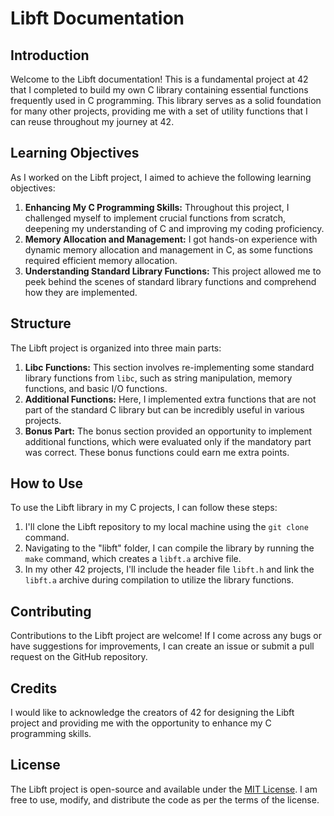 
<head>
    <title>Libft Documentation</title>
</head>
<body>
    <h1>Libft Documentation</h1>

<h2>Introduction</h2>
<p>Welcome to the Libft documentation! This is a fundamental project at 42 that I completed to build my own C library containing essential functions frequently used in C programming. This library serves as a solid foundation for many other projects, providing me with a set of utility functions that I can reuse throughout my journey at 42.</p>

<h2>Learning Objectives</h2>
<p>As I worked on the Libft project, I aimed to achieve the following learning objectives:</p>
<ol>
    <li><strong>Enhancing My C Programming Skills:</strong> Throughout this project, I challenged myself to implement crucial functions from scratch, deepening my understanding of C and improving my coding proficiency.</li>
    <li><strong>Memory Allocation and Management:</strong> I got hands-on experience with dynamic memory allocation and management in C, as some functions required efficient memory allocation.</li>
    <li><strong>Understanding Standard Library Functions:</strong> This project allowed me to peek behind the scenes of standard library functions and comprehend how they are implemented.</li>
</ol>

<h2>Structure</h2>
<p>The Libft project is organized into three main parts:</p>
<ol>
    <li><strong>Libc Functions:</strong> This section involves re-implementing some standard library functions from <code>libc</code>, such as string manipulation, memory functions, and basic I/O functions.</li>
    <li><strong>Additional Functions:</strong> Here, I implemented extra functions that are not part of the standard C library but can be incredibly useful in various projects.</li>
    <li><strong>Bonus Part:</strong> The bonus section provided an opportunity to implement additional functions, which were evaluated only if the mandatory part was correct. These bonus functions could earn me extra points.</li>
</ol>

<h2>How to Use</h2>
<p>To use the Libft library in my C projects, I can follow these steps:</p>
<ol>
    <li>I'll clone the Libft repository to my local machine using the <code>git clone</code> command.</li>
    <li>Navigating to the "libft" folder, I can compile the library by running the <code>make</code> command, which creates a <code>libft.a</code> archive file.</li>
    <li>In my other 42 projects, I'll include the header file <code>libft.h</code> and link the <code>libft.a</code> archive during compilation to utilize the library functions.</li>
</ol>

<h2>Contributing</h2>
<p>Contributions to the Libft project are welcome! If I come across any bugs or have suggestions for improvements, I can create an issue or submit a pull request on the GitHub repository.</p>

<h2>Credits</h2>
<p>I would like to acknowledge the creators of 42 for designing the Libft project and providing me with the opportunity to enhance my C programming skills.</p>

<h2>License</h2>
<p>The Libft project is open-source and available under the <a href="LICENSE">MIT License</a>. I am free to use, modify, and distribute the code as per the terms of the license.</p>
</body>
